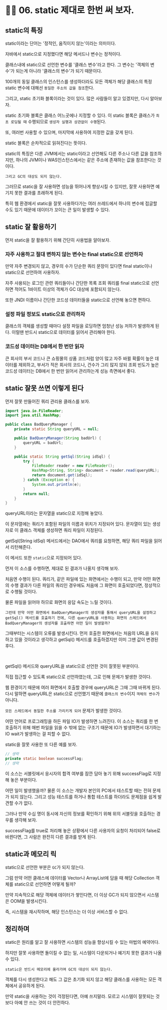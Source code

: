 # ✍🏻 06. static 제대로 한번 써 보자.

## static의 특징
static이라는 단어는 '정적인, 움직이지 않는'이라는 의미이다.

자바에서 static으로 지정했다면 해당 메서드나 변수는 정적이다.

클래스내에 static으로 선언한 변수를 '클래스 변수'라고 한다. 그 변수는 '객체의 변수'가 되는게 아니라 '클래스의 변수'가 되기 때문이다.

100개의 동일 클래스의 인스턴스를 생성하더라도 모든 객체가 해당 클래스의 특정 static 변수에 대해선 `동일한 주소의 값을 참조`한다.

그리고, static 초기화 블록이라는 것이 있다. 많은 사람들이 알고 있겠지만, 다시 알아보자.

static 초기화 블록은 클래스 어느곳에나 지정할 수 있다. 이 static 블록은 클래스가 `최초 로딩될 때` 수행되므로 `생성자 실행과 상관없이 수행`된다.

또, 여러번 사용할 수 있으며, 마지막에 사용하여 지정한 값을 갖게 된다.

static 블록은 순차적으로 읽혀진다는 뜻이다.

static의 특징은 다른 JVM에서는 static이라고 선언해도 다른 주소나 다른 값을 참조하지만, 하나의 JVM이나 WAS인스턴스에서는 같은 주소에 존재하는 값을 참조한다는 것이다.

`그리고 GC의 대상도 되지 않는다.`

그러므로 static을 잘 사용하면 성능을 뛰어나게 향상시킬 수 있지만, 잘못 사용하면 예기치 못한 결과를 초래하게 된다.

특히 웹 환경에서 static을 잘못 사용하다가는 여러 쓰레드에서 하나의 변수에 접글할 수도 있기 때문에 데이터가 꼬이는 큰 일이 발생할 수 있다.

## static 잘 활용하기
먼저 static을 잘 활용하기 위해 간단히 사용법을 알아보자.

### 자주 사용하고 절대 변하지 않는 변수는 final static으로 선언하자
만약 자주 변경되지 않고, 경우의 수가 단순한 쿼리 문장이 있다면 final static이나  static으로 선언하여 사용하자.

자주 사용되는 로그인 관련 쿼리들이나 간단한 목록 조회 쿼리를 final static으로 선언하면 적어도 1바이트 이상의 객체가 GC 대상에 포함되지 않는다.

또한 JNDI 이름이나 간단한 코드성 데이터들을 static으로 선언해 놓으면 편하다.

### 설정 파일 정보도 static으로 관리하자
클래스의 객체를 생성할 때마다 설정 파일을 로딩하면 엄청난 성능 저하가 발생하게 된다. 이럴땐 반드시 static으로 데이터를 읽어서 관리해야 한다.

### 코드성 데이터는 DB에서 한 번만 읽자
큰 회사의 부서 코드나 큰 쇼핑몰의 상품 코드처럼 양이 많고 자주 바뀔 확률이 높은 데이터를 제외하고, 부서가 적은 회사의 코드나, 건수가 그리 많지 않되 조회 빈도가 높은 코드성 데이터는 DB에서 한 번만 읽어서 관리하는게 성능 측면에서 좋다.

## static 잘못 쓰면 이렇게 된다
먼저 잘못 만들어진 쿼리 관리용 클래스를 보자.

```java
import java.io.FileReader;
import java.util.HashMap;

public class BadQueryManager {
    private static String queryURL = null;

    public BadQueryManager(String badUrl) {
        queryURL = badUrl;
    }

    public static String getSql(String idSql) {
        try {
            FileReader reader = new FileReader();
            HashMap<String, String> document = reader.read(queryURL);
            return document.get(idSql);
        } catch (Exception e) {
            System.out.println(e);
        }
        return null;
    }
}
```

queryURL이라는 문자열을 static으로 지정해 놓았다.

이 문자열에는 쿼리가 포함된 파일의 이름과 위치가 지정되어 있다. 문자열이 있는 생성자로 이 클래스 객체를 생성하면 쿼리 파일이 지정된다.

getSql(String idSql) 메서드에서는 DAO에서 쿼리를 요청하면, 해당 쿼리 파일을 읽어서 리턴해준다.

이 메서드 또한 `static`으로 지정되어 있다.

먼저 이 소스를 수행하면, 제대로 된 결과가 나올지 생각해 보자.

처음엔 수행이 된다. 쿼리가, 같은 파일에 있는 화면에서는 수행이 되고, 만약 어떤 화면의 수행 결과가 다른 파일의 쿼리인 경우에도 처음에 그 화면이 호출되었다면, 정상적으로 수행될 것이다.

물론 파일을 읽어야 하므로 화면의 응답 속도는 느릴 것이다.

`그런데 만약 어떤 화면에서 BadQueryManager의 생성자를 통해서 queryURL을 설정하고 getSql() 메서드를 호출하기 전에, 다른 queryURL을 사용하는 화면의 스레드에서 BadQueryManager의 생성자를 호출하면 어떤 일이 발생할까?`

그때부터는 시스템이 오류를 발생시킨다. 먼저 호출한 화면에서는 처음의 URL을 유지하고 있을 것이라고 생각하고 getSql() 메서드를 호출하겠지만 이미 그땐 값이 변경된 후다.

<br>

getSql() 메서드와 queryURL을 static으로 선언한 것이 잘못된 부분이다. 

직접 접근할 수 있도록 static으로 선언하였는데, 그로 인해 문제가 발생한 것이다.

웹 환경이기 때문에 여러 화면에서 호출할 경우에 queryURL은 그때 그때 바뀌게 된다. 다시 말하면 queryURL은 static으로 선언했기 때문에 `클래스의 변수`이지 `객체의 변수`가 아니다.

`모든 스레드에서 동일한 주소를 가리키게 되어` 문제가 발생한 것이다.

어떤 언어로 프로그래밍을 하든 파일 IO가 발생하면 느려진다. 이 소스는 쿼리를 한 번 호출하기 위해 매번 파일을 읽을 수 밖에 없는 구조기 때문에 IO가 발생하면서 대기하는 IO wait가 발생하는 걸 피할 수 없다.

static을 잘못 사용한 또 다른 예를 보자.

```java
// 생략
private static boolean successFlag;
// 생략
```

이 소스는 서블릿에서 응시자의 합격 여부를 잠깐 담아 놓기 위해 successFlag로 지정해 놓은 부분이다.

어떤 일이 발생했을까? 물론 이 소스는 개발자 본인의 PC에서 테스트할 때는 전혀 문제가 되지 않는다. 그리고 성능 테스트를 하거나 통합 테스트를 하더라도 문제점을 쉽게 발견할 수가 없다.

그러나 만약 수십 명이 동시에 자신의 정보를 확인하기 위해 위의 서블릿을 호출하는 경우를 생각해 보자.

successFlag를 true로 처리해 놓은 상황에서 다른 사용자의 요청이 처리되어 false로 바뀐다면, 그 사람은 완전히 다른 결과를 받게 된다.

## static과 메모리 릭
static으로 선언한 부분은 `GC`가 되지 않는다.

그럼 만약 어떤 클래스에 데이터를 Vector나 ArrayList에 담을 때 해당 Collection 객체를 static으로 선언하면 어떻게 될까?

만약 지속적으로 해당 객체에 데이터가 쌓인다면, 더 이상 GC가 되지 않으면서 시스템은 OOM을 발생시킨다.

즉, 시스템을 재시작하며, 해당 인스턴스는 더 이상 서비스할 수 없다.

## 정리하며
static은 원리를 알고 잘 사용하면 시스템의 성능을 향상시킬 수 있는 마법의 예약어다.

하지만 잘못 사용하면 돌이킬 수 없는 일, 시스템이 다운되거나 예기치 못한 결과가 나올 수 있다.

`static은 반드시 메모리에 올라가며 GC의 대상이 되지 않는다.`

객체를 다시 생성한다고 해도 그 값은 초기화 되지 않고 해당 클래스를 사용하는 모든 객체에서 공유하게 된다.

만약 static을 사용하는 것이 걱정된다면, 아예 쓰지말라. 모르고 시스템이 잘못되는 것보다 아예 안 쓰는 것이 더 안전하다.
